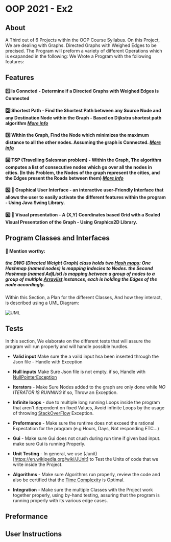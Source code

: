# **OOP 2021 - Ex2** 

## About
 A Third out of 6 Projects within the OOP Course Syllabus.
 On this Project, We are dealing with Graphs. Directed Graphs with Weighed Edges to be precised.
 The Program will preform a variety of different Operations which is exapanded in the following:
 We Wrote a Program with the following features:

## Features

#### :one: **Is Conncted - Determine if a Directed Graphs with Weighed Edges is Connected**

#### :two: Shortest Path - Find the Shortest Path between any Source Node and any Destination Node within the Graph - Based on Dijkstra shortest path algorithm _[More info](https://en.wikipedia.org/wiki/Dijkstra%27s_algorithm)_

#### :three: **Within the Graph, Find the Node which minimizes the maximum distance to all the other nodes. Assuming the graph is Connected.  _[More info](https://en.wikipedia.org/wiki/Graph_center)_**

#### :four: TSP (Travelling Salesman problem) - Within the Graph, The algorithm computes a list of consecutive nodes which go over all the nodes in cities. (In this Problem, the Nodes of the graph represent the cities, and the Edges present the Roads between them) _[More info](https://en.wikipedia.org/wiki/Travelling_salesman_problem)_

#### :five: :iphone: Graphical User Interface - an interactive user-Friendly Interface that allows the user to easily activate the different features within the program - Using Java Swing Library.

#### :six: :iphone: Visual presentation - A (X,Y) Coordinates based Grid with a Scaled Visual Presentation of the Graph - Using Graphics2D Library.

## Program Classes and Interfaces 

#### :red_circle: Mention worthy:

##### the DWG (Directed Weight Graph) class holds two [Hash maps](https://en.wikipedia.org/wiki/Hash_table): One Hashmap (named nodes) is mapping indecies to Nodes. the Second  Hashmap (named AdjList) is mapping between a group of nodes to a group of multiple [Arraylist](https://docs.oracle.com/javase/7/docs/api/java/util/ArrayList.html) instances, each is holding the Edges of the node accordingly.

Within this Section, a Plan for the different Classes, And how they interact, is described using a UML Diagram:

![UML](https://user-images.githubusercontent.com/92685838/145684649-a00666f6-cbca-47cd-8ee4-ff39f818f7b7.png)

## Tests
 
 In this section, We elaborate on the different tests that will assure the program will run properly and will handle possible hurdles.
 
 - **Valid input** Make sure the a vaild input hsa been inserted through the Json file - Handle with Exception 
 
 - **Null inputs** Make Sure Json file is not empty. if so, Handle with [NullPointerException](https://www.geeksforgeeks.org/null-pointer-exception-in-java/)
 
 - **Iterators** - Make Sure Nodes added to the graph are only done while *NO ITERATOR IS RUNNING* if so, Throw an Exception.
 
 - **Infinite loops** - due to multiple long running Loops inside the program that aren't dependent on fixed Values, Avoid infinite Loops by the usage of throwing 
 [StackOverFlow](https://www.geeksforgeeks.org/stackoverflowerror-in-java-with-examples/) Exception.
 
 - **Preformance** - Make sure the runtime does not exceed the rational Expectation for the program (e.g Hours, Days, Not responding ETC...)

- **Gui** - Make sure Gui does not crush during run time if given bad input. make sure Gui is running Properly.

- **Unit Testing** - In general, we use (Junit)[https://en.wikipedia.org/wiki/JUnit] to Test the Units of code that we write inside the Project.

- **Algorithms** - Make sure Algorithms run properly, review the code and also be certified that the [Time Complexity](https://en.wikipedia.org/wiki/Time_complexity) is Optimal.

- **Integration** - Make sure the multiple Classes with the Project work together properly, using by-hand testing, assuring that the program is running properly with its various edge cases.

## Preformance 

## User Instructions
 



